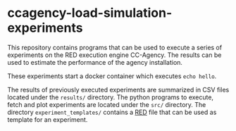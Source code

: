 # ccagency-load-simulation-experiments

This repository contains programs that can be used to execute a series of experiments on the RED execution engine CC-Agency.
The results can be used to estimate the performance of the agency installation.

These experiments start a docker container which executes `echo hello`.

The results of previously executed experiments are summarized in CSV files located under the `results/` directory.
The python programs to execute, fetch and plot experiments are located under the `src/` directory.
The directory `experiment_templates/` contains a [RED](https://www.curious-containers.cc/docs/red-format) file that can be used as template for an experiment.
